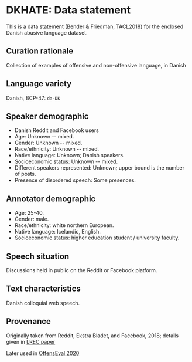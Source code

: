 # DKHATE: Data statement

This is a data statement (Bender & Friedman, TACL2018) for the enclosed Danish abusive language dataset.

## Curation rationale

Collection of examples of offensive and non-offensive language, in Danish

## Language variety
Danish, BCP-47: `da-DK`

## Speaker demographic

* Danish Reddit and Facebook users
* Age: Unknown -- mixed.
* Gender: Unknown -- mixed.
* Race/ethnicity: Unknown -- mixed.
* Native language: Unknown; Danish speakers.
* Socioeconomic status: Unknown -- mixed.
* Different speakers represented: Unknown; upper bound is the number of posts.
* Presence of disordered speech: Some presences.

## Annotator demographic
* Age: 25-40. 
* Gender: male. 
* Race/ethnicity: white northern European. 
* Native language: Icelandic, English. 
* Socioeconomic status: higher education student / university faculty.

## Speech situation

Discussions held in public on the Reddit or Facebook platform.

## Text characteristics

Danish colloquial web speech.

## Provenance

Originally taken from Reddit, Ekstra Bladet, and Facebook, 2018; details given in [LREC paper](http://www.derczynski.com/papers/danish_hsd.pdf) 

Later used in [OffensEval 2020](https://sites.google.com/site/offensevalsharedtask/home)